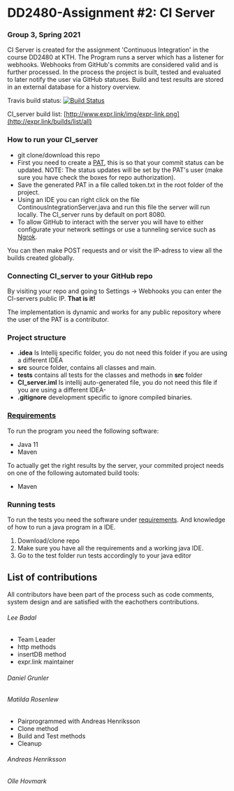 # DD2480-Assignment #2: CI Server
### Group 3, Spring 2021

CI Server is created for the assignment 'Continuous Integration' in the course DD2480 at KTH. The Program runs a server which has a listener for webhooks. Webhooks from GitHub's commits are considered valid and is further processed. In the process the project is built, tested and evaluated to later notify the user via GitHub statuses. Build and test results are stored in an external database for a history overview.

Travis build status:
[![Build Status](https://www.travis-ci.com/LeeBadal/CI_server.svg?token=7cmhVzehZexnVyrntj3T&branch=main)](https://www.travis-ci.com/LeeBadal/CI_server)

CI_server build list:
[http://www.expr.link/img/expr-link.png](http://expr.link/builds/list/all)

### How to run your CI_server
- git clone/download this repo
- First you need to create a [PAT](https://docs.github.com/en/github/authenticating-to-github/creating-a-personal-access-token), this is so that your commit status can be updated. NOTE: The status updates will be set by the PAT's user (make sure you have check the boxes for repo authorization).
- Save the generated PAT in a file called token.txt in the root folder of the project.
- Using an IDE you can right click on the file ContinousIntegrationServer.java and run this file the server will run locally. The CI_server runs by default on port 8080.
- To allow GitHub to interact with the server you will have to either configurate your network settings or use a tunneling service such as [Ngrok](https://ngrok.com/).


You can then make POST requests and or visit the IP-adress to view all the builds created globally.

### Connecting CI_server to your GitHub repo
By visiting your repo and going to Settings -> Webhooks you can enter the CI-servers public IP.
**That is it!**

The implementation is dynamic and works for any public repository where the user of the PAT is a contributor.

### Project structure
 - **.idea**  Is Intellij specific folder, you do not need this folder if you are using a different IDEA
 - **src** source folder, contains all classes and main.
 - **tests** contains all tests for the classes and methods in **src** folder
 - **CI_server.iml** Is intellij auto-generated file, you do not need this file if you are using a different IDEA-
 - **.gitignore** development specific to ignore compiled binaries.
### [Requirements](#requirements)

To run the program you need the following software:

* Java 11
* Maven

To actually get the right results by the server, your commited project needs on one of the following automated build tools:
* Maven

### Running tests
To run the tests you need the software under [requirements](#requirements). And knowledge of how to run a java program in a IDE.

1. Download/clone repo
2. Make sure you have all the requirements and a working java IDE.
3. Go to the test folder run tests accordingly to your java editor

## List of contributions
All contributors have been part of the process such as code comments, system design and are satisfied with the eachothers contributions.

###### Lee Badal 
- Team Leader
- http methods
- insertDB method
- expr.link maintainer

###### Daniel Grunler


###### Matilda Rosenlew
- Pairprogrammed with Andreas Henriksson
- Clone method
- Build and Test methods
- Cleanup

###### Andreas Henriksson

 
###### Olle Hovmark

  
  
  
